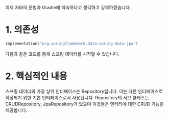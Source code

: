 이제 자바의 문법과 Gradle에 익숙하다고 생각하고 강의하겠습니다.

# 1. 의존성
```kotlin
implementation("org.springframework.data:spring-data-jpa")
```
다음과 같은 코드를 통해 스프링 데이터를 시작할 수 있습니다.

# 2. 핵심적인 내용
스프링 데이터의 가장 상위 인터페이스는 Repository입니다. 이는 다른 인터페이스로 확장되기 위한 기본 인터페이스로서 사용됩니다. Repository의 서브 클래스는 CRUDRepository, JpaRepository가 있으며 이것들은 엔티티에 대한 CRUD 기능을 제공합니다.